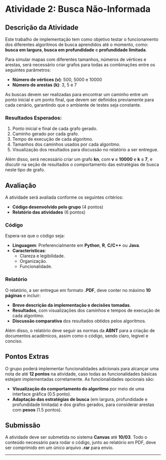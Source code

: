 # Atividade 2: Busca Não-Informada

## Descrição da Atividade

Este trabalho de implementação tem como objetivo testar o funcionamento dos diferentes algoritmos de busca aprendidos até o momento, como: **busca em largura**, **busca em profundidade** e **profundidade limitada**.

Para simular mapas com diferentes tamanhos, números de vértices e arestas, será necessário criar grafos para todas as combinações entre os seguintes parâmetros:

- **Número de vértices (v)**: 500, 5000 e 10000
- **Número de arestas (k)**: 3, 5 e 7

As buscas devem ser realizadas para encontrar um caminho entre um ponto inicial e um ponto final, que devem ser definidos previamente para cada cenário, garantindo que o ambiente de testes seja constante.

### Resultados Esperados:

1. Ponto inicial e final de cada grafo gerado.
2. Caminho gerado por cada grafo.
3. Tempo de execução de cada algoritmo.
4. Tamanhos dos caminhos usados por cada algoritmo.
5. Visualização dos resultados para discussão no relatório a ser entregue.

Além disso, será necessário criar um grafo **kn**, com **v = 10000** e **k = 7**, e discutir na seção de resultados o comportamento das estratégias de busca neste tipo de grafo.

## Avaliação

A atividade será avaliada conforme os seguintes critérios:

- **Código desenvolvido pelo grupo** (4 pontos)
- **Relatório das atividades** (6 pontos)

### Código

Espera-se que o código seja:

- **Linguagem**: Preferencialmente em **Python**, **R**, **C/C++** ou **Java**.
- **Características**:
  - Clareza e legibilidade.
  - Organização.
  - Funcionalidade.

### Relatório

O relatório, a ser entregue em formato **.PDF**, deve conter no máximo **10 páginas** e incluir:

- **Breve descrição da implementação e decisões tomadas**.
- **Resultados**, com visualizações dos caminhos e tempos de execução de cada algoritmo.
- **Discussão comparativa** dos resultados obtidos pelos algoritmos.

Além disso, o relatório deve seguir as normas da **ABNT** para a criação de documentos acadêmicos, assim como o código, sendo claro, legível e conciso.

## Pontos Extras

O grupo poderá implementar funcionalidades adicionais para alcançar uma nota de até **12 pontos** na atividade, caso todas as funcionalidades básicas estejam implementadas corretamente. As funcionalidades opcionais são:

- **Visualização do comportamento do algoritmo** por meio de uma interface gráfica (0.5 ponto).
- **Adaptação das estratégias de busca** (em largura, profundidade e profundidade limitada) e dos grafos gerados, para considerar arestas com **pesos** (1.5 pontos).

## Submissão

A atividade deve ser submetida no sistema **Canvas** até **10/03**. Todo o conteúdo necessário para rodar o código, junto ao relatório em PDF, deve ser comprimido em um único arquivo **.rar** para envio.

---
